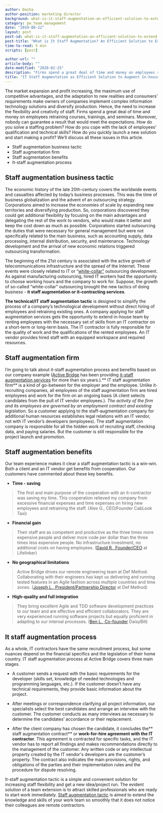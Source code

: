 ```yaml
---
author: Dasha
author-position: marketing director
background: what-is-it-staff-augmentation-an-efficient-solution-to-extend-your-dev-team-back
category: pm_team_management
date: "2019-08-22"
layout: post
post-id: what-is-it-staff-augmentation-an-efficient-solution-to-extend-your-dev-team
post-title: "What is It Staff Augmentation? An Efficient Solution to Extend Your Dev Team"
time-to-read: 5 min
scripts: [post]

author-url: ""
article-body: ""
date-modified: "2020-02-25"
description: "Firms spend a great deal of time and money on employees retraining courses, trainings, and seminars"
title: "IT Staff Augmentation as Efficient Solution to Augment In-house Team"
---
```


The market expansion and profit increasing, the maximum use of competitive advantages, and the adaptation to new realities and consumers’ requirements make owners of companies implement complex information technology solutions and diversify production. Hence, the need to increase the flexibility and creativity of staff. Firms spend a great deal of time and money on employees retraining courses, trainings, and seminars. Moreover, nobody can guarantee a result that would meet the expectations. How do you solve a staffing problem? How do you cope with the lack of employees’ qualification and technical skills? How do you quickly launch a new solution and start making a profit? We’ll discuss all these issues in this article.

* Staff augmentation business tactic
* Staff augmentation firm
* Staff augmentation benefits
* It-staff augmentation process


## Staff augmentation business tactic

The economic history of the late 20th-century covers the worldwide events and casualties affected by today’s business processes. This was the time of business globalization and the advent of an outsourcing strategy. Сorporations aimed to increase the economies of scale by expanding new territories and diversifying production. So, corporations discovered they could get additional flexibility by focusing on the main advantages and delegating the rest of the work to vendors, who would make it better and keep the cost down as much as possible. Corporations started outsourcing the duties that were necessary for general management but were not specifically related to the main business, such as accounting supply, data processing, internal distribution, security, and maintenance. Technology development and the arrival of new economic relations triggered outsourcing transformation.

The beginning of the 21st century is associated with the active growth of telecommunications infrastructure and the spread of the Internet. These events were closely related to IT or “[white-collar”](https://en.wikipedia.org/wiki/White-collar_worker) outsourcing development. As against manufacturing outsourcing, hired IT workers had the opportunity to choose working hours and the company to work for. Suppose, the growth of so-called “white-collar” outsourcing brought the new tactics of doing business - **it staff augmentation or it-contracting services**. 

**The technical/IT staff augmentation tactic** is designed to simplify the process of a company’s technological development without direct hiring of employees and retraining existing ones. A company applying for staff augmentation services gets the opportunity to extend in-house team by renting employees with the necessary set of skills from an IT contractor on a short-term or long-term basis. The IT contractor is fully responsible for the quality of work and the qualifications of the rented employees. An IT vendor provides hired staff with an equipped workspace and required resources.

## Staff augmentation firm

I’m going to talk about it-staff augmentation process and benefits based on our company example ([Active Bridge](https://activebridge.org/) has been providing [it-staff augmentation services](https://activebridge.org/how-we-work) for more than six years.).** IT staff augmentation firm** is a kind of go-between for the employer and the employee. Unlike it-recruiting companies, all employees of the staff augmentation firm are hired employees and work for the firm on an ongoing basis (A client selects candidates from the pull of IT vendor employees.). *The activity of the firm and its employees are governed by an employment contract and existing legislation*. So a customer applying to the staff-augmentation company for additional human resources establishes legal relations with an IT vendor, not with IT vendor’s developers (employees). The staff augmentation company is responsible for all the hidden work of recruiting staff, checking data, and paying salaries. But the customer is still responsible for the project launch and promotion.


## Staff augmentation benefits

Our team experience makes it clear a staff augmentation tactic is a win-win. Both a client and an IT vendor get benefits from cooperation. Our customers have commented about these key benefits.

* **Time - saving**
> The first and main purpose of the cooperation with an it-contractor was saving my time. This cooperation relieved my company from excessive financial expenses and time expenses on hiring new employees and retraining the staff. (Alex G., CEO/Founder CabLook Taxi)

* **Financial gain**
> Their staff are as competent and productive as the three times more expensive people and deliver more code per dollar than the three times less expensive people. No infrastructure investment, no additional costs on having employees. ([David R., Founder/CEO](https://activebridge.org/portfolio#testimonial-lifelinker-inc) at Lifelinker)

* **No geographical limitations**
> Active Bridge drives our remote engineering team at Def Method. Collaborating with their engineers has kept us delivering and running tested features in an Agile fashion across multiple countries and time zones. ([Joseph L., President/Partnership Director](https://activebridge.org/portfolio#testimonial-def-method) at Def Method)

* **High-quality and full integration**
> They bring excellent Agile and TDD software development practices to our team and are effective and efficient collaborators. They are very experienced running software projects but equally proficient in adapting to our internal processes. ([Ben L., Co-founder](https://activebridge.org/portfolio#testimonial-daisybill) DaisyBill)


## It staff augmentation process

As a whole, IT contractors have the same recruitment process, but some nuances depend on the financial specifics and the legislation of their home country. IT staff augmentation process at Active Bridge covers three main stages.

* A customer sends a request with the basic requirements for the developer (skills set, knowledge of needed technologies and programming languages, etc.). If the customer doesn’t have any technical requirements, they provide basic information about the project.

* After meetings or correspondence clarifying all project information, our specialists select the best candidates and arrange an interview with the customer. The customer conducts as many interviews as necessary to determine the candidates’ accordance or their replacement.

* After the client company has chosen the candidate, it concludes the** staff augmentation contract** or **work-for-hire agreement with the IT contractor**. This agreement is contracted for specific tasks, and the IT vendor has to report all findings and makes recommendations directly to the management of the customer. Any written code or any intellectual property created by the IT vendor's developers are the customer’s property. The contract also indicates the main provisions, rights, and obligations of the parties and their implementation rules and the procedure for dispute resolving.


It-staff augmentation tactic is a simple and convenient solution for increasing staff flexibility and get a new idea/project run. The evident solution of a team extension is to attract skilled professionals who are ready to start work immediately. [Staff augmentation tactic](https://www.toptal.com/insights/future-of-work/what-is-staff-augmentation) is aimed to extend the knowledge and skills of your work team so smoothly that it does not notice their colleagues are remote contractors.
